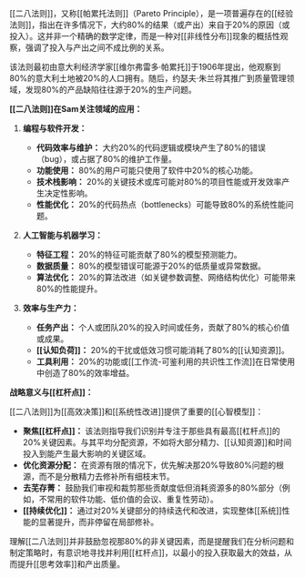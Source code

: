 [[二八法则]]，又称[[帕累托法则]]（Pareto Principle），是一项普遍存在的[[经验法则]]，指出在许多情况下，大约80%的结果（或产出）来自于20%的原因（或投入）。这并非一个精确的数学定律，而是一种对[[非线性分布]]现象的概括性观察，强调了投入与产出之间不成比例的关系。

该法则最初由意大利经济学家[[维尔弗雷多·帕累托]]于1906年提出，他观察到80%的意大利土地被20%的人口拥有。随后，约瑟夫·朱兰将其推广到质量管理领域，发现80%的产品缺陷往往源于20%的生产问题。

**[[二八法则]]在Sam关注领域的应用：**

1.  **编程与软件开发：**
    *   **代码效率与维护：** 大约20%的代码逻辑或模块产生了80%的错误（bug），或占据了80%的维护工作量。
    *   **功能使用：** 80%的用户可能只使用了软件中20%的核心功能。
    *   **技术栈影响：** 20%的关键技术或库可能对80%的项目性能或开发效率产生决定性影响。
    *   **性能优化：** 20%的代码热点（bottlenecks）可能导致80%的系统性能问题。

2.  **人工智能与机器学习：**
    *   **特征工程：** 20%的特征可能贡献了80%的模型预测能力。
    *   **数据质量：** 80%的模型错误可能源于20%的低质量或异常数据。
    *   **算法优化：** 20%的算法改进（如关键参数调整、网络结构优化）可能带来80%的性能提升。

3.  **效率与生产力：**
    *   **任务产出：** 个人或团队20%的投入时间或任务，贡献了80%的核心价值或成果。
    *   **[[认知负荷]]：** 20%的干扰或低效习惯可能消耗了80%的[[认知资源]]。
    *   **工具利用：** 20%的功能或[[工作流-可鉴利用的共识性工作流]]在日常使用中创造了80%的效率增益。

**战略意义与[[杠杆点]]：**

[[二八法则]]为[[高效决策]]和[[系统性改进]]提供了重要的[[心智模型]]：

*   **聚焦[[杠杆点]]：** 该法则指导我们识别并专注于那些具有最高[[杠杆点]]的20%关键因素。与其平均分配资源，不如将大部分精力、[[认知资源]]和时间投入到能产生最大影响的关键区域。
*   **优化资源分配：** 在资源有限的情况下，优先解决那20%导致80%问题的根源，而不是分散精力去修补所有细枝末节。
*   **去芜存菁：** 鼓励我们审视和裁剪那些贡献度低但消耗资源多的80%部分（例如，不常用的软件功能、低价值的会议、重复性劳动）。
*   **[[持续优化]]：** 通过对20%关键部分的持续迭代和改进，实现整体[[系统]]性能的显著提升，而非停留在局部修补。

理解[[二八法则]]并非鼓励忽视那80%的非关键因素，而是提醒我们在分析问题和制定策略时，有意识地寻找并利用[[杠杆点]]，以最小的投入获取最大的效益，从而提升[[思考效率]]和产出质量。